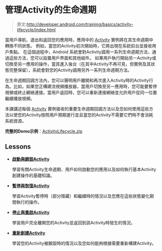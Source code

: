 # 管理Activity的生命週期

> 原文:<http://developer.android.com/training/basics/activity-lifecycle/index.html>

當用戶導航、退出和返回您的應用時，應用中的 [Activity](http://developer.android.com/reference/android/app/Activity.html) 實例將在其生命週期中轉換不同狀態。 例如，當您的Activity初次開始時，它將出現在系統前台並接收用戶焦點。 在這個過程中，Android 系統會對Activity調用一系列生命週期方法，通過這些方法，您可以設置用戶界面和其他組件。 如果用戶執行開始另一Activity或切換至另一應用的操作，當其進入後台（在其中Activity不再可見，但實例及其狀態完整保留），系統會對您的Activity調用另外一系列生命週期方法。

在生命週期回調方法內，您可以聲明用戶離開和再次進入Activity時的Activity行為。比如，如果您正構建流視頻播放器，當用戶切換至另一應用時，您可能要暫停視頻或終止網絡連接。當用戶返回時，您可以重新連接網絡並允許用戶從同一位置繼續播放視頻。

本課講述每個 [Activity](http://developer.android.com/reference/android/app/Activity.html) 實例接收的重要生命週期回調方法以及您如何使用這些方法以使您的Activity按照用戶預期進行並且當您的Activity不需要它們時不會消耗系統資源。

**完整的Demo示例**：[ActivityLifecycle.zip](http://developer.android.com/shareables/training/ActivityLifecycle.zip)

<!-- more -->

## Lessons

* [**啟動與銷毀Activity**](starting.html)

  學習有關Activity生命週期、用戶如何啟動您的應用以及如何執行基本Activity創建操作的基礎知識。


* [**暫停與恢復Activity**](pausing.html)

  學習Activity暫停時（部分隱藏）和繼續時的情況以及您應在這些狀態變化期間執行的操作。


* [**停止與重啟Activity**](stopping.html)

  學習用戶完全離開您的Activity並返回到該Activity時發生的情況。


* [**重新創建Activity**](recreating.html)

  學習您的Activity被銷毀時的情況以及您如何能夠根據需要重新構建Activity。
